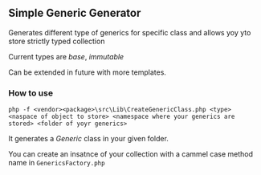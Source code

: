 ## Simple Generic Generator

Generates different type of generics for specific class and allows yoy yto store strictly typed collection

Current types are *base*, *immutable*

Can be extended in future with more templates.

### How to use

```php -f <vendor><package>\src\Lib\CreateGenericClass.php <type> <naspace of object to store> <namespace where your generics are stored> <folder of yoyr generics>```

It generates a *Generic* class in your given folder.

You can create an insatnce of your collection with a cammel case method name in ```GenericsFactory.php```

